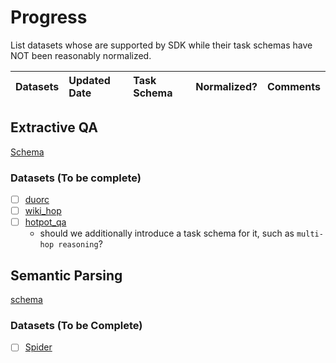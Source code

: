 # Progress
List datasets whose are supported by SDK while their task schemas have NOT been reasonably 
normalized.



|Datasets|Updated Date|Task Schema|Normalized?|Comments|
|:---    |:---        |:---       |:---       |:---    |






## Extractive QA 

[Schema](https://github.com/ExpressAI/DataLab/blob/e8e9a167297fb86810b8470ab8d0cb67db77df4c/src/datalabs/tasks/question_answering.py#L9)

### Datasets (To be complete)

- [ ] [duorc](https://github.com/ExpressAI/DataLab/blob/main/datasets/duorc/duorc.py)
- [ ] [wiki_hop](https://github.com/ExpressAI/DataLab/blob/main/datasets/wiki_hop/wiki_hop.py)
- [ ] [hotpot_qa](https://github.com/ExpressAI/DataLab/blob/main/datasets/hotpot_qa/hotpot_qa.py)
    * should we additionally introduce a task schema for it, such as `multi-hop reasoning`?
    




## Semantic Parsing

[schema](https://github.com/ExpressAI/DataLab/blob/main/src/datalabs/tasks/semantic_parsing.py)


### Datasets (To be Complete)

- [ ] [Spider](https://github.com/ExpressAI/DataLab/blob/main/datasets/spider/spider.py)

